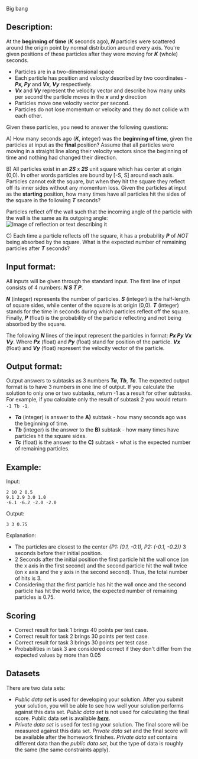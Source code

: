 Big bang

## Description:

At the **beginning of time** (***K*** seconds ago), ***N*** particles were scattered
around the origin point by normal distribution around every axis.
You're given positions of these particles after they were moving for ***K*** (whole) seconds.
* Particles are in a two-dimensional space
* Each particle has position and velocity described by two coordinates - ***Px, Py*** and  ***Vx, Vy*** respectively.
* ***Vx*** and ***Vy*** represent the velocity vector and describe how many units per second the particle moves in the ***x*** and ***y*** direction
* Particles move one velocity vector per second.
* Particles do not lose momentum or velocity and they do not collide with each other.

Given these particles, you need to answer the following questions:


A) How many seconds ago (***K***, integer) was the **beginning of time**, given the particles at input as the **final** position?
Assume that all particles were moving in a straight line along their velocity vectors since the beginning of time and nothing had changed their direction.


B) All particles exist in an ***2S*** x ***2S*** unit square which has center at origin (0,0). In other words particles are bound by [-S, S] around each axis. Particles cannot exit the square, but when they hit the square they reflect off its inner sides without any momentum loss.
Given the particles at input as the **starting** position, how many times have all particles hit the sides of the square in the following ***T*** seconds?

Particles reflect off the wall such that the incoming angle of the particle with the wall is the same as its outgoing angle:
![Image of reflection or text describing it](https://petljamediastorage.blob.core.windows.net/psiml/Images/bigbang-image1.png)


C) Each time a particle reflects off the square, it has a probability ***P*** of *NOT* being absorbed by the square. What is the expected number of remaining particles after ***T*** seconds?

## Input format:
All inputs will be given through the standard input. The first line of input consists of 4 numbers: ***N S T P***.

***N*** (integer) represents the number of particles. ***S*** (integer) is the half-length of square sides, while center of the square is at origin (0,0). ***T*** (integer) stands for the time in seconds during which particles reflect off the square. Finally, ***P*** (float) is the probability of the particle reflecting and not being absorbed by the square.

The following ***N*** lines of the input represent the particles in format: ***Px Py Vx Vy***. Where ***Px*** (float) and ***Py*** (float) stand for position of the particle. ***Vx*** (float) and ***Vy*** (float) represent the velocity vector of the particle.

## Output format:
Output answers to subtasks as 3 numbers ***Ta***, ***Tb***, ***Tc***. The expected output format is to have 3 numbers in one line of output.
If you calculate the solution to only one or two subtasks, return -1 as a result for other subtasks.
For example, if you calculate only the result of subtask 2 you would return `-1 Tb -1`.
- ***Ta*** (integer) is answer to the **A)** subtask - how many seconds ago was the beginning of time.
- ***Tb*** (integer) is the answer to the **B)** subtask - how many times have particles hit the square sides.
- ***Tc*** (float) is the answer to the **C)** subtask - what is the expected number of remaining particles.


## Example:
Input:
```
2 10 2 0.5
9.1 2.9 3.0 1.0
-6.1 -6.2 -2.0 -2.0
```

Output:
```
3 3 0.75
```

Explanation:

- The particles are closest to the center *{P1: (0.1, -0.1), P2: (-0.1, -0.2)}* 3 seconds
before their initial position.
- 2 Seconds after the initial position the first particle
hit the wall once (on the x axis in the first second) and the second particle hit
the wall twice (on x axis and the y axis in the second second). Thus, the total number of hits is 3.
-  Considering that the first particle has hit the wall once and the second particle has hit the world twice, the expected number of remaining particles is 0.75.


## Scoring

- Correct result for task 1 brings 40 points per test case.
- Correct result for task 2 brings 30 points per test case.
- Correct result for task 3 brings 30 points per test case.
- Probabilities in task 3 are considered correct if they don't differ from the expected values by more than 0.05


## Datasets
There are two data sets:
* *Public data set* is used for developing your solution.
After you submit your solution, you will be able to see how well your solution
performs against this data set. *Public data set* is not used for calculating
the final score. Public data set is available [***here***](https://petljamediastorage.blob.core.windows.net/psiml/2020/BigBang/public-dataset.zip).
* *Private data set* is used for testing your solution.
The final score will be measured against this data set.
*Private data set* and the final score will be available after the homework finishes.
*Private data set* contains different data than the *public data set*,
but the type of data is roughly the same (the same constraints apply).